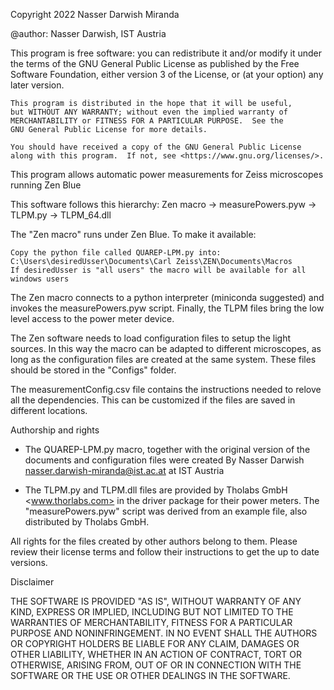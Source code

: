 Copyright 2022 Nasser Darwish Miranda

@author: Nasser Darwish, IST Austria

This program is free software: you can redistribute it and/or modify
    it under the terms of the GNU General Public License as published by
    the Free Software Foundation, either version 3 of the License, or
    (at your option) any later version.

    This program is distributed in the hope that it will be useful,
    but WITHOUT ANY WARRANTY; without even the implied warranty of
    MERCHANTABILITY or FITNESS FOR A PARTICULAR PURPOSE.  See the
    GNU General Public License for more details.

    You should have received a copy of the GNU General Public License
    along with this program.  If not, see <https://www.gnu.org/licenses/>.
	
This program allows automatic power measurements for Zeiss microscopes running Zen Blue

This software follows this hierarchy: Zen macro -> measurePowers.pyw -> TLPM.py -> TLPM_64.dll


The "Zen macro" runs under Zen Blue. To make it available:

	Copy the python file called QUAREP-LPM.py into:
	C:\Users\desiredUsser\Documents\Carl Zeiss\ZEN\Documents\Macros
	If desiredUsser is "all users" the macro will be available for all windows users

The Zen macro connects to a python interpreter (miniconda suggested) and invokes the 
measurePowers.pyw script. Finally, the TLPM files bring the low level access to the 
power meter device.

The Zen software needs to load configuration files to setup the light sources. In this
way the macro can be adapted to different microscopes, as long as the configuration files
are created at the same system. These files should be stored in the "Configs" folder.

The measurementConfig.csv file contains the instructions needed to relove all the 
dependencies. This can be customized if the files are saved in different locations.

Authorship and rights

- The QUAREP-LPM.py macro, together with the original version of the documents and 
configuration files were created By Nasser Darwish <nasser.darwish-miranda@ist.ac.at> 
at IST Austria

- The TLPM.py and TLPM.dll files are provided by Tholabs GmbH <www.thorlabs.com> in the driver 
package for their power meters. The "measurePowers.pyw" script was derived from an example 
file, also distributed by Tholabs GmbH.


All rights for the files created by other authors belong to them. Please review their
license terms and follow their instructions to get the up to date versions.

Disclaimer

THE SOFTWARE IS PROVIDED "AS IS", WITHOUT WARRANTY OF ANY KIND, EXPRESS 
OR IMPLIED, INCLUDING BUT NOT LIMITED TO THE WARRANTIES OF MERCHANTABILITY, 
FITNESS FOR A PARTICULAR PURPOSE AND NONINFRINGEMENT. IN NO EVENT SHALL 
THE AUTHORS OR COPYRIGHT HOLDERS BE LIABLE FOR ANY CLAIM, DAMAGES OR OTHER 
LIABILITY, WHETHER IN AN ACTION OF CONTRACT, TORT OR OTHERWISE, ARISING 
FROM, OUT OF OR IN CONNECTION WITH THE SOFTWARE OR THE USE OR OTHER DEALINGS 
IN THE SOFTWARE.





